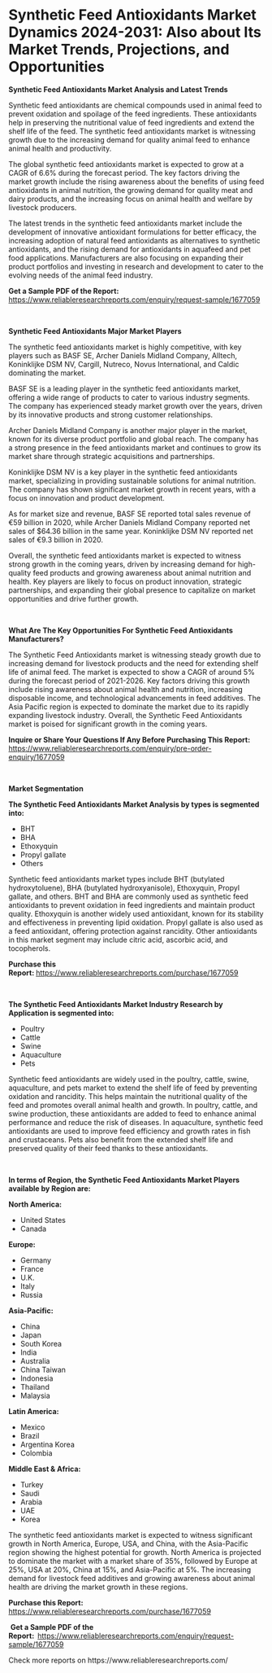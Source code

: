 <p><h1>Synthetic Feed Antioxidants Market Dynamics 2024-2031: Also about Its Market Trends, Projections, and Opportunities</h1></p><p><strong>Synthetic Feed Antioxidants Market Analysis and Latest Trends</strong></p>
<p><p>Synthetic feed antioxidants are chemical compounds used in animal feed to prevent oxidation and spoilage of the feed ingredients. These antioxidants help in preserving the nutritional value of feed ingredients and extend the shelf life of the feed. The synthetic feed antioxidants market is witnessing growth due to the increasing demand for quality animal feed to enhance animal health and productivity.</p><p>The global synthetic feed antioxidants market is expected to grow at a CAGR of 6.6% during the forecast period. The key factors driving the market growth include the rising awareness about the benefits of using feed antioxidants in animal nutrition, the growing demand for quality meat and dairy products, and the increasing focus on animal health and welfare by livestock producers.</p><p>The latest trends in the synthetic feed antioxidants market include the development of innovative antioxidant formulations for better efficacy, the increasing adoption of natural feed antioxidants as alternatives to synthetic antioxidants, and the rising demand for antioxidants in aquafeed and pet food applications. Manufacturers are also focusing on expanding their product portfolios and investing in research and development to cater to the evolving needs of the animal feed industry.</p></p>
<p><strong>Get a Sample PDF of the Report:&nbsp;</strong> <a href="https://www.reliableresearchreports.com/enquiry/request-sample/1677059">https://www.reliableresearchreports.com/enquiry/request-sample/1677059</a></p>
<p>&nbsp;</p>
<p><strong>Synthetic Feed Antioxidants Major Market Players</strong></p>
<p><p>The synthetic feed antioxidants market is highly competitive, with key players such as BASF SE, Archer Daniels Midland Company, Alltech, Koninklijke DSM NV, Cargill, Nutreco, Novus International, and Caldic dominating the market. </p><p>BASF SE is a leading player in the synthetic feed antioxidants market, offering a wide range of products to cater to various industry segments. The company has experienced steady market growth over the years, driven by its innovative products and strong customer relationships. </p><p>Archer Daniels Midland Company is another major player in the market, known for its diverse product portfolio and global reach. The company has a strong presence in the feed antioxidants market and continues to grow its market share through strategic acquisitions and partnerships.</p><p>Koninklijke DSM NV is a key player in the synthetic feed antioxidants market, specializing in providing sustainable solutions for animal nutrition. The company has shown significant market growth in recent years, with a focus on innovation and product development.</p><p>As for market size and revenue, BASF SE reported total sales revenue of €59 billion in 2020, while Archer Daniels Midland Company reported net sales of $64.36 billion in the same year. Koninklijke DSM NV reported net sales of €9.3 billion in 2020.</p><p>Overall, the synthetic feed antioxidants market is expected to witness strong growth in the coming years, driven by increasing demand for high-quality feed products and growing awareness about animal nutrition and health. Key players are likely to focus on product innovation, strategic partnerships, and expanding their global presence to capitalize on market opportunities and drive further growth.</p></p>
<p>&nbsp;</p>
<p><strong>What Are The Key Opportunities For Synthetic Feed Antioxidants Manufacturers?</strong></p>
<p><p>The Synthetic Feed Antioxidants market is witnessing steady growth due to increasing demand for livestock products and the need for extending shelf life of animal feed. The market is expected to show a CAGR of around 5% during the forecast period of 2021-2026. Key factors driving this growth include rising awareness about animal health and nutrition, increasing disposable income, and technological advancements in feed additives. The Asia Pacific region is expected to dominate the market due to its rapidly expanding livestock industry. Overall, the Synthetic Feed Antioxidants market is poised for significant growth in the coming years.</p></p>
<p><strong>Inquire or Share Your Questions If Any Before Purchasing This Report:</strong> <a href="https://www.reliableresearchreports.com/enquiry/pre-order-enquiry/1677059">https://www.reliableresearchreports.com/enquiry/pre-order-enquiry/1677059</a></p>
<p>&nbsp;</p>
<p><strong>Market Segmentation</strong></p>
<p><strong>The Synthetic Feed Antioxidants Market Analysis by types is segmented into:</strong></p>
<p><ul><li>BHT</li><li>BHA</li><li>Ethoxyquin</li><li>Propyl gallate</li><li>Others</li></ul></p>
<p><p>Synthetic feed antioxidants market types include BHT (butylated hydroxytoluene), BHA (butylated hydroxyanisole), Ethoxyquin, Propyl gallate, and others. BHT and BHA are commonly used as synthetic feed antioxidants to prevent oxidation in feed ingredients and maintain product quality. Ethoxyquin is another widely used antioxidant, known for its stability and effectiveness in preventing lipid oxidation. Propyl gallate is also used as a feed antioxidant, offering protection against rancidity. Other antioxidants in this market segment may include citric acid, ascorbic acid, and tocopherols.</p></p>
<p><strong>Purchase this Report:&nbsp;</strong><a href="https://www.reliableresearchreports.com/purchase/1677059">https://www.reliableresearchreports.com/purchase/1677059</a></p>
<p>&nbsp;</p>
<p><strong>The Synthetic Feed Antioxidants Market Industry Research by Application is segmented into:</strong></p>
<p><ul><li>Poultry</li><li>Cattle</li><li>Swine</li><li>Aquaculture</li><li>Pets</li></ul></p>
<p><p>Synthetic feed antioxidants are widely used in the poultry, cattle, swine, aquaculture, and pets market to extend the shelf life of feed by preventing oxidation and rancidity. This helps maintain the nutritional quality of the feed and promotes overall animal health and growth. In poultry, cattle, and swine production, these antioxidants are added to feed to enhance animal performance and reduce the risk of diseases. In aquaculture, synthetic feed antioxidants are used to improve feed efficiency and growth rates in fish and crustaceans. Pets also benefit from the extended shelf life and preserved quality of their feed thanks to these antioxidants.</p></p>
<p>&nbsp;</p>
<p><strong>In terms of Region, the Synthetic Feed Antioxidants Market Players available by Region are:</strong></p>
<p>
    <p> <strong> North America: </strong>
        <ul>
            <li>United States</li>
            <li>Canada</li>
        </ul>
        </p> 
    <p> <strong> Europe: </strong>
        <ul>
            <li>Germany</li>
            <li>France</li>
            <li>U.K.</li>
            <li>Italy</li>
            <li>Russia</li>
        </ul>
        </p> 
    <p> <strong> Asia-Pacific: </strong>
        <ul>
            <li>China</li>
            <li>Japan</li>
            <li>South Korea</li>
            <li>India</li>
            <li>Australia</li>
            <li>China Taiwan</li>
            <li>Indonesia</li>
            <li>Thailand</li>
            <li>Malaysia</li>
        </ul>
        </p> 
    <p> <strong> Latin America: </strong>
        <ul>
            <li>Mexico</li>
            <li>Brazil</li>
            <li>Argentina Korea</li>
            <li>Colombia</li>
        </ul>
        </p> 
    <p> <strong> Middle East & Africa: </strong>
        <ul>
            <li>Turkey</li>
            <li>Saudi</li>
            <li>Arabia</li>
            <li>UAE</li>
            <li>Korea</li>
        </ul>
    </p>
    </p>
<p><p>The synthetic feed antioxidants market is expected to witness significant growth in North America, Europe, USA, and China, with the Asia-Pacific region showing the highest potential for growth. North America is projected to dominate the market with a market share of 35%, followed by Europe at 25%, USA at 20%, China at 15%, and Asia-Pacific at 5%. The increasing demand for livestock feed additives and growing awareness about animal health are driving the market growth in these regions.</p></p>
<p><strong>Purchase this Report: </strong><a href="https://www.reliableresearchreports.com/purchase/1677059">https://www.reliableresearchreports.com/purchase/1677059</a></p>
<p>&nbsp;<strong>Get a Sample PDF of the Report:&nbsp;&nbsp;</strong><a href="https://www.reliableresearchreports.com/enquiry/request-sample/1677059">https://www.reliableresearchreports.com/enquiry/request-sample/1677059</a></p>
<p><strong></strong></p>
<p>Check more reports on https://www.reliableresearchreports.com/</p>